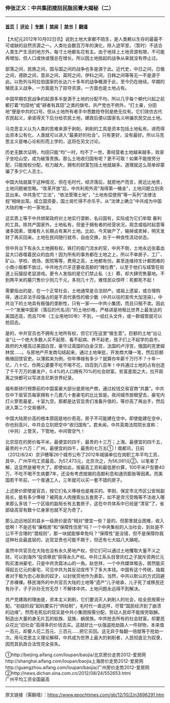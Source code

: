 ### 伸张正义：中共集团搜刮民脂民膏大揭秘（二）

---

#### [首页](../../../..?n3696291) &nbsp;|&nbsp; [评论](../../../../../epoch-comment?n3696291) &nbsp;|&nbsp; [专题](../../../../../epoch-special?n3696291) &nbsp;|&nbsp; [禁闻](../../../../../epoch-news?n3696291) &nbsp;|&nbsp; [禁书](../../../../../books?n3696291) &nbsp;|&nbsp; [翻墙](https://github.com/gfw-breaker/nogfw/blob/master/README.md?n3696291)


<div class="post_content" id="artbody" itemprop="articleBody">
 <!-- article content begin -->
 <p>
  【大纪元2012年10月02日讯】说到土地大家都不陌生，是人类赖以生存的最最不可或缺的自然资源之一。人类社会数百万年的演化，除人迹罕至，（暂时）不适合人类生产生活的地方外，每寸土地都名花有主。由于地球上土地资源有限，不可能再增加，但人口或快或慢总在增长，所以因土地挑起的战争从来就没有停止过。
 </p>
 <p>
  部落之间，民族之间，国与国之间的战争也多是源于此。近代史，中日之间，日俄之间，德欧之间，意非之间，英阿之间，伊科之间，日韩之间等等无一不是源于此。以色列与阿拉伯国家的长达六十多年的战争概源于此，至今仍在继续。早期的殖民主义战争，一方面是为了掠夺资源，一方面也是土地占有。
 </p>
 <p>
  中国早期农民战争的起源多半是源于土地的分配不均，所以几乎每个朝代兴起之前都打着“均田地”或“耕者有其田”之类的旗号。共产党也不例外，“打土豪，分田地”便是中共的口号。但从土地所有者手中悉数抢夺则是绝无仅有。它们效仿古代农民起义，承诺得天下后分给农民土地，建政后便以国家名义哄骗农民交出土地。
 </p>
 <p>
  马克思主义认为人类的苦难来源于剥削，剥削的工具是资本包括土地私有。进而得出资本公有化，人类就可以进入“最美好的社会”。只有更好，没有最好。所以马克思主义是唯心论和形而上学的，这将在另文讨论。
 </p>
 <p>
  历史无数次证明，均田只能“均”一时，均不了一世。善经营者土地越来越多，败家子坐吃山空，成为破落贵族。那么土地收归国有呢？更不可取！如果不能按劳分配，只能按权分配，权力越大，拥有的财富包括土地就越多。道理就这么简单却蒙骗了多少仁人志士。
 </p>
 <p>
  中国大陆就属于这种情况，但在毛时代，经济落后，就房地产而言，房远比地贵，土地问题被忽略。“改革开放”后，中共利用外资“淘得第一桶金”，土地问题立刻突显出来。中共急忙“立法”，“依法管理土地”，“土地有偿使用”等一系列“法律法规”相继出笼。成立国资委，国土局忙得不亦乐乎。从“法律上确立”中共成为中国大陆的唯一的一家地主。
 </p>
 <p>
  这实质上等于中共绑架政府对土地实行垄断，名曰国有，实际成为它们牟取
  <ok href="https://www.epochtimes.com/gb/tag/%E6%9A%B4%E5%88%A9.html">
   暴利
  </ok>
  的工具。除共产国家外，土地私有，但鉴于拥有者的经营状况，观念或临时起意等诸多因素，很难有人长期占有某片土地。比如，今天破产了，输掉或卖掉，明天发财了再买回来。土地在民间随行就市，自由交换，处于一种良性流动状态。
 </p>
 <p>
  但中共治下有永久土地拥有权，铁打的衙门流水的官，中共不倒，土地永远张着血盆大口吞噬着民众的血肉！因为所有的事务都在土地之上，所以不单房子，工厂、矿山、学校、商场、医院等等，费用之高，土地都有份。甚至连维持生计都困难的小商小贩都不放过，中共地方爪牙还要收高额的“摊位费”，以至于他们与城管在街道上玩猫捉老鼠游戏。更令人发指的是它们禁止私（土）葬，却大肆兜售墓地。不到两平米的墓穴售价少则几千元，多则几十万，难怪民众惊呼：死都死不起！
 </p>
 <p>
  需要指出的是，在一个正常社会，土地通常是合法财产。或祖上遗留，或合理购得，通过非法手段强占的是不具代表性的极少数（中共以往的宣传大加渲染）。中共治下的土地具有极强的垄断性，只有一家——中共小集团，而且只租不卖。因此一个“发展中国家（落后的代名词）”的土地价格，严格讲是地租比世界上最发达的美国还高，而且70年（工业用地50年）不到，一纸红头文件，或一群城管就可以抢回去。
 </p>
 <p>
  是的，中共官员也不拥有土地所有权，但它们在这里“做生意”。巨额的土地“出让金”让一个绝大多数人买不起房、看不起病、养不起老，孩子们上不起学的县市，政府的大楼高过美国白宫，豪华过英国的白金汉宫，法国的卢浮宫，俄国的克里姆林宫……。与房地产开发商勾结起来，通过土地审批，开发商大赚一笔，然后巨额贿赂回馈官吏。以薄熙来为例，你年俸禄有多少？就算你年薪千万行不？十年一亿，八十亿，你两公婆要不吃不喝不花，四百到八百年！中共通过土地的占有创造了千千万万的暴发户，0.4%的人口拥有70%的社会财富。贫富差距之大，拉开距离之快都可以写进吉尼斯世界纪录。
 </p>
 <p>
  福布斯排行榜靠前的中国富豪大部分是房地产商，通过权钱交易官商“共赢”。中共仅中下层官员每家拥有十几套几十套豪宅的比比皆是。夜间城市放眼望去，豪宅内灯火寥若晨星，十室九空。那都是达官显贵们准备升值的，等炒高了再出手，然后进入第二个交易循环。
 </p>
 <p>
  中国大陆房价高的根本原因是地价奇高，房子不可能建在空中。即使能建在空中，你也别高兴，中共会立刻把空中“收归国有”。君未闻，中共莒南法院院长宣称：（中共）上管天，下管地，中间管空气！
 </p>
 <p>
  北京现在的房价每平米，最便宜的四千，最贵的十三万；上海，最便宜的四千五，最贵的十六万：广州，最便宜的四千，最贵的七万五①！南都讯，日前（2012/8/24）京沪穗等26个城市公布了2012年城镇单位在岗职工年平均工资，其中，广州平均工资最高，为57,473元，北京次之，为56,061元②。以笔者了解，这显然是被夸大了。即使如此，按最高工资和最低房价算，100平米户型要40万，不吃不喝不生病要7年，还没有考虑按揭的高额利息和通货膨胀等因素。而美国若干年前，一个普通工人，三年就可以买一套不错的房子。
 </p>
 <p>
  上述房价即使是官员，按它们名义俸禄也是难买的。李刚，保定市北市区公安局副局长，能有多少俸禄？被网友人肉搜索出五套房子，如不是贪污受贿等不法收入哪来那么多钱？一个区级的副局长有五套房子，这在中共体系中已经是“清官”了，省部级高官有数十亿身家也就不足为奇了。
 </p>
 <p>
  那么边远地区的县乡一级房价是否“相对”便宜一些？是的，但那里就业困难，收入低啊！不是还有“廉租房”和“保障性住房”吗？一个中央集权的人治社会，到处是不公平不合理的“潜规则”，那一块就能够幸免吗？“保障性”是没错，但不是保障你我这种社会最底层的，达官显贵也可能不屑于，但还有七大姑八大姨呢。
 </p>
 <p>
  虽然中共官员在大陆也没有永久房地产权，但它们可以通过土地攫取大量不义之财。可以到海外“投资移民”获得永久产权。中共江系头目曾庆红之子就斥资两亿元购买澳洲豪宅，只是中共贪腐冰山的一角。赵忠祥，一个中共媒体喉舌，居然能买得起五亿元的豪宅，可见中共为其反动宣传下了多大本钱。中国有这个传统，独裁者对于极为忠心耿耿的奴才，以封侯赏地作为表彰。当然，中共以默认的方式回避了赤裸裸。移民海外的中共官员大陆的土地等“遗产”儿子继承，儿子死了或移民还有孙子，子子孙孙无穷无尽！不解体中共，土地问题永远得不到解决。
 </p>
 <p>
  共产党建政的理由是，资本主义剥削，它们要消灭人剥削人的社会，给全民按需分配。“初级阶段”起码要实行“供给制”，毛时代一直这样，尽管“国民经济到了崩溃的边缘”。然而毛死后的现实是中共小集团按需分配，劳动人民却不能按劳取酬。制造出大量的身无片瓦的蚁族、鼠族、蜗居族。中共抢去所有的社会财富，却要民众花比“旧社会”高得多的价钱去买。这就好比一伙强盗抢劫路人一件财物，本来值一百元，却要人花二百元、三百元……把它买回。这无异于每翻一倍就等于抢劫一次。用马克思主义理论解释，中共成为世界上最大的剥削者，人民彻底沦为奴隶，因而其执政合法性完全丧失。
 </p>
 <p>
  ①http://beijing.aifang.com/loupan/baojia/北京房价走势2012-爱房网
  <br/>
  http://shanghai.aifang.com/loupan/baojia上海房价走势2012-爱房网
  <br/>
  http://guangzhou.aifang.com/loupan/baojia/广州房价走势2012-爱房网
  <br/>
  ②http://news.dichan.sina.com.cn/2012/08/24/552653.html
  <br/>
  广州平均工资全国最高
 </p>
 <!-- article content end -->
 <div id="below_article_ad">
 </div>
</div>


---

原文链接（需翻墙）：https://www.epochtimes.com/gb/12/10/2/n3696291.htm